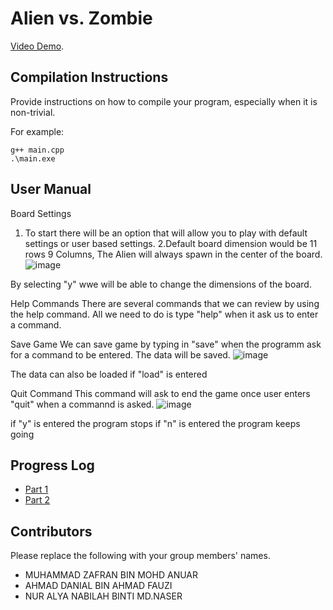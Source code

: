 # Alien vs. Zombie

 [Video Demo](https://www.youtube.com/watch?v=_fCtw95FmJU).

## Compilation Instructions

Provide instructions on how to compile your program, especially when it is non-trivial.

For example:

```
g++ main.cpp
.\main.exe
```
## User Manual

Board Settings
1. To start there will be an option that will allow you to play with default settings or user based settings.
2.Default board dimension would be 11 rows 9 Columns, The Alien will always spawn in the center of the board.
![image](https://user-images.githubusercontent.com/123632680/219942332-3de00e6f-02f6-4882-9df1-eecbe951d181.png)

By selecting "y" wwe will be able to change the dimensions of the board.

Help Commands
 There are several commands that we can review by using the help command.
 All we need to do is type "help" when it ask us to enter a command.
 
Save Game
 We can save game by typing in "save" when the programm ask for a command to be entered.
 The data will be saved.
 ![image](https://user-images.githubusercontent.com/123632680/219943507-31007b79-65e5-4e9a-a9de-f1770e06cac7.png)
 
 The data can also be loaded if "load" is entered
 
Quit Command
 This command will ask to end the game once user enters "quit" when a commannd is asked.
 ![image](https://user-images.githubusercontent.com/123632680/219943525-366efd04-4543-470a-935c-67b2d69f743f.png)

 if "y" is entered the program stops
 if "n" is entered the program keeps going
 


## Progress Log

- [Part 1](PART1.md)
- [Part 2](PART2.md)

## Contributors

Please replace the following with your group members' names. 

- MUHAMMAD ZAFRAN BIN MOHD ANUAR 
- AHMAD DANIAL BIN AHMAD FAUZI
- NUR ALYA NABILAH BINTI MD.NASER

